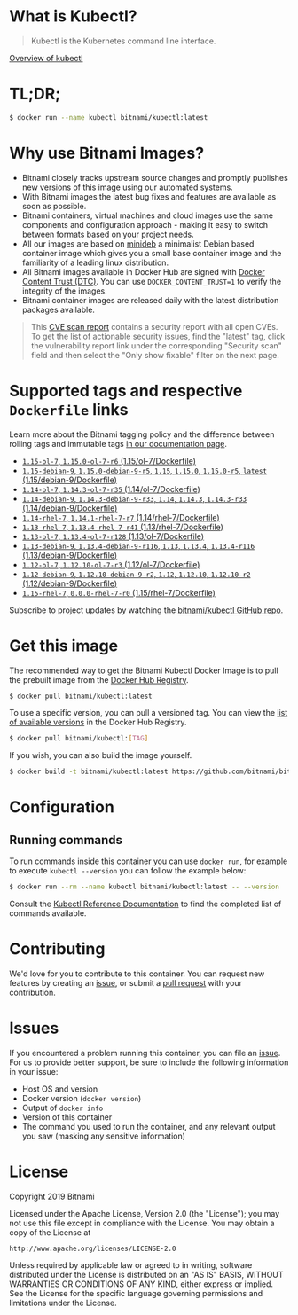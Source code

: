 
# What is Kubectl?

> Kubectl is the Kubernetes command line interface.

[Overview of kubectl](https://kubernetes.io/docs/reference/kubectl/overview/)

# TL;DR;

```bash
$ docker run --name kubectl bitnami/kubectl:latest
```

# Why use Bitnami Images?

* Bitnami closely tracks upstream source changes and promptly publishes new versions of this image using our automated systems.
* With Bitnami images the latest bug fixes and features are available as soon as possible.
* Bitnami containers, virtual machines and cloud images use the same components and configuration approach - making it easy to switch between formats based on your project needs.
* All our images are based on [minideb](https://github.com/bitnami/minideb) a minimalist Debian based container image which gives you a small base container image and the familiarity of a leading linux distribution.
* All Bitnami images available in Docker Hub are signed with [Docker Content Trust (DTC)](https://docs.docker.com/engine/security/trust/content_trust/). You can use `DOCKER_CONTENT_TRUST=1` to verify the integrity of the images.
* Bitnami container images are released daily with the latest distribution packages available.


> This [CVE scan report](https://quay.io/repository/bitnami/kubectl?tab=tags) contains a security report with all open CVEs. To get the list of actionable security issues, find the "latest" tag, click the vulnerability report link under the corresponding "Security scan" field and then select the "Only show fixable" filter on the next page.

# Supported tags and respective `Dockerfile` links

Learn more about the Bitnami tagging policy and the difference between rolling tags and immutable tags [in our documentation page](https://docs.bitnami.com/containers/how-to/understand-rolling-tags-containers/).


* [`1.15-ol-7`, `1.15.0-ol-7-r6` (1.15/ol-7/Dockerfile)](https://github.com/bitnami/bitnami-docker-kubectl/blob/1.15.0-ol-7-r6/1.15/ol-7/Dockerfile)
* [`1.15-debian-9`, `1.15.0-debian-9-r5`, `1.15`, `1.15.0`, `1.15.0-r5`, `latest` (1.15/debian-9/Dockerfile)](https://github.com/bitnami/bitnami-docker-kubectl/blob/1.15.0-debian-9-r5/1.15/debian-9/Dockerfile)
* [`1.14-ol-7`, `1.14.3-ol-7-r35` (1.14/ol-7/Dockerfile)](https://github.com/bitnami/bitnami-docker-kubectl/blob/1.14.3-ol-7-r35/1.14/ol-7/Dockerfile)
* [`1.14-debian-9`, `1.14.3-debian-9-r33`, `1.14`, `1.14.3`, `1.14.3-r33` (1.14/debian-9/Dockerfile)](https://github.com/bitnami/bitnami-docker-kubectl/blob/1.14.3-debian-9-r33/1.14/debian-9/Dockerfile)
* [`1.14-rhel-7`, `1.14.1-rhel-7-r7` (1.14/rhel-7/Dockerfile)](https://github.com/bitnami/bitnami-docker-kubectl/blob/1.14.1-rhel-7-r7/1.14/rhel-7/Dockerfile)
* [`1.13-rhel-7`, `1.13.4-rhel-7-r41` (1.13/rhel-7/Dockerfile)](https://github.com/bitnami/bitnami-docker-kubectl/blob/1.13.4-rhel-7-r41/1.13/rhel-7/Dockerfile)
* [`1.13-ol-7`, `1.13.4-ol-7-r128` (1.13/ol-7/Dockerfile)](https://github.com/bitnami/bitnami-docker-kubectl/blob/1.13.4-ol-7-r128/1.13/ol-7/Dockerfile)
* [`1.13-debian-9`, `1.13.4-debian-9-r116`, `1.13`, `1.13.4`, `1.13.4-r116` (1.13/debian-9/Dockerfile)](https://github.com/bitnami/bitnami-docker-kubectl/blob/1.13.4-debian-9-r116/1.13/debian-9/Dockerfile)
* [`1.12-ol-7`, `1.12.10-ol-7-r3` (1.12/ol-7/Dockerfile)](https://github.com/bitnami/bitnami-docker-kubectl/blob/1.12.10-ol-7-r3/1.12/ol-7/Dockerfile)
* [`1.12-debian-9`, `1.12.10-debian-9-r2`, `1.12`, `1.12.10`, `1.12.10-r2` (1.12/debian-9/Dockerfile)](https://github.com/bitnami/bitnami-docker-kubectl/blob/1.12.10-debian-9-r2/1.12/debian-9/Dockerfile)
* [`1.15-rhel-7`, `0.0.0-rhel-7-r0` (1.15/rhel-7/Dockerfile)](https://github.com/bitnami/bitnami-docker-kubectl/blob/0.0.0-rhel-7-r0/1.15/rhel-7/Dockerfile)

Subscribe to project updates by watching the [bitnami/kubectl GitHub repo](https://github.com/bitnami/bitnami-docker-kubectl).

# Get this image

The recommended way to get the Bitnami Kubectl Docker Image is to pull the prebuilt image from the [Docker Hub Registry](https://hub.docker.com/r/bitnami/kubectl).

```bash
$ docker pull bitnami/kubectl:latest
```

To use a specific version, you can pull a versioned tag. You can view the [list of available versions](https://hub.docker.com/r/bitnami/kubectl/tags/) in the Docker Hub Registry.

```bash
$ docker pull bitnami/kubectl:[TAG]
```

If you wish, you can also build the image yourself.

```bash
$ docker build -t bitnami/kubectl:latest https://github.com/bitnami/bitnami-docker-kubectl.git
```

# Configuration

## Running commands

To run commands inside this container you can use `docker run`, for example to execute `kubectl --version` you can follow the example below:

```bash
$ docker run --rm --name kubectl bitnami/kubectl:latest -- --version
```

Consult the [Kubectl Reference Documentation](https://kubernetes.io/docs/reference/generated/kubectl/kubectl-commands) to find the completed list of commands available.

# Contributing

We'd love for you to contribute to this container. You can request new features by creating an [issue](https://github.com/bitnami/bitnami-docker-kubectl/issues), or submit a [pull request](https://github.com/bitnami/bitnami-docker-kubectl/pulls) with your contribution.

# Issues

If you encountered a problem running this container, you can file an [issue](https://github.com/bitnami/bitnami-docker-kubectl/issues). For us to provide better support, be sure to include the following information in your issue:

- Host OS and version
- Docker version (`docker version`)
- Output of `docker info`
- Version of this container
- The command you used to run the container, and any relevant output you saw (masking any sensitive information)

# License

Copyright 2019 Bitnami

Licensed under the Apache License, Version 2.0 (the "License");
you may not use this file except in compliance with the License.
You may obtain a copy of the License at

    http://www.apache.org/licenses/LICENSE-2.0

Unless required by applicable law or agreed to in writing, software
distributed under the License is distributed on an "AS IS" BASIS,
WITHOUT WARRANTIES OR CONDITIONS OF ANY KIND, either express or implied.
See the License for the specific language governing permissions and
limitations under the License.
